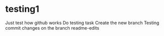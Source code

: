 # testing1
Just test how github works
Do testing task
Create the new branch
Testing commit changes on the branch readme-edits
